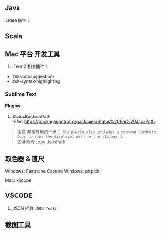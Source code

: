 ## Java
1.Idea
插件：


## Scala

<!-- ## Linux
1.Mac 终端： iTem2,Tabby
2.Neko 虚拟浏览器 -->

## Mac 平台 开发工具 
1. iTerm2 
相关插件：
* zsh-autosuggestions
* zsh-syntax-highlighting 

### Sublime Text  

#### Plugins    
1. StatusBarJsonPath        
refer:  https://packagecontrol.io/packages/Status%20Bar%20JsonPath          
> 注意 非常有用的一点： `The plugin also includes a command JSONPath: Copy to copy the displayed path to the clipboard.`       
支持命令 copy JsonPath      


## 取色器 & 直尺   

Windows: Faststone Capture
Windows: picpick

Mac: xScope

## VSCODE  
1. JSON 插件 `JSON Tools`

## 截图工具  

